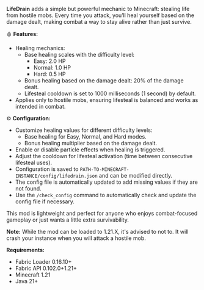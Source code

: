 **LifeDrain** adds a simple but powerful mechanic to Minecraft: stealing life from hostile mobs. Every time you attack, you’ll heal yourself based on the damage dealt, making combat a way to stay alive rather than just survive.

🩸 **Features:**
- Healing mechanics:
    - Base healing scales with the difficulty level:
        - Easy: 2.0 HP
        - Normal: 1.0 HP
        - Hard: 0.5 HP
    - Bonus healing based on the damage dealt: 20% of the damage dealt.
    - Lifesteal cooldown is set to 1000 milliseconds (1 second) by default.
- Applies only to hostile mobs, ensuring lifesteal is balanced and works as intended in combat.

⚙️ **Configuration:**
- Customize healing values for different difficulty levels:
    - Base healing for Easy, Normal, and Hard modes.
    - Bonus healing multiplier based on the damage dealt.
- Enable or disable particle effects when healing is triggered.
- Adjust the cooldown for lifesteal activation (time between consecutive lifesteal uses).
- Configuration is saved to `PATH-TO-MINECRAFT-INSTANCE/config/lifedrain.json` and can be modified directly.
- The config file is automatically updated to add missing values if they are not found.
- Use the `/check_config` command to automatically check and update the config file if necessary.

This mod is lightweight and perfect for anyone who enjoys combat-focused gameplay or just wants a little extra survivability.

**Note:** While the mod can be loaded to 1.21.X, it's advised to not to. It will crash your instance when you will attack a hostile mob.


**Requirements:**
- Fabric Loader 0.16.10+
- Fabric API 0.102.0+1.21+
- Minecraft 1.21
- Java 21+
